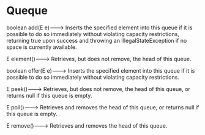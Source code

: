 # Queque


boolean	  add(E e)--->
Inserts the specified element into this queue if it is possible to do so immediately without violating capacity restrictions, returning true upon success and throwing an IllegalStateException if no space is currently available.

E	element()--->
Retrieves, but does not remove, the head of this queue.

boolean	offer(E e)--->
Inserts the specified element into this queue if it is possible to do so immediately without violating capacity restrictions.

E	peek()--->
Retrieves, but does not remove, the head of this queue, or returns null if this queue is empty.

E	poll()--->
Retrieves and removes the head of this queue, or returns null if this queue is empty.

E	remove()--->
Retrieves and removes the head of this queue.
